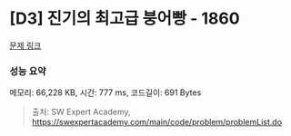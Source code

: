 # [D3] 진기의 최고급 붕어빵 - 1860 

[문제 링크](https://swexpertacademy.com/main/code/problem/problemDetail.do?contestProbId=AV5LsaaqDzYDFAXc) 

### 성능 요약

메모리: 66,228 KB, 시간: 777 ms, 코드길이: 691 Bytes



> 출처: SW Expert Academy, https://swexpertacademy.com/main/code/problem/problemList.do